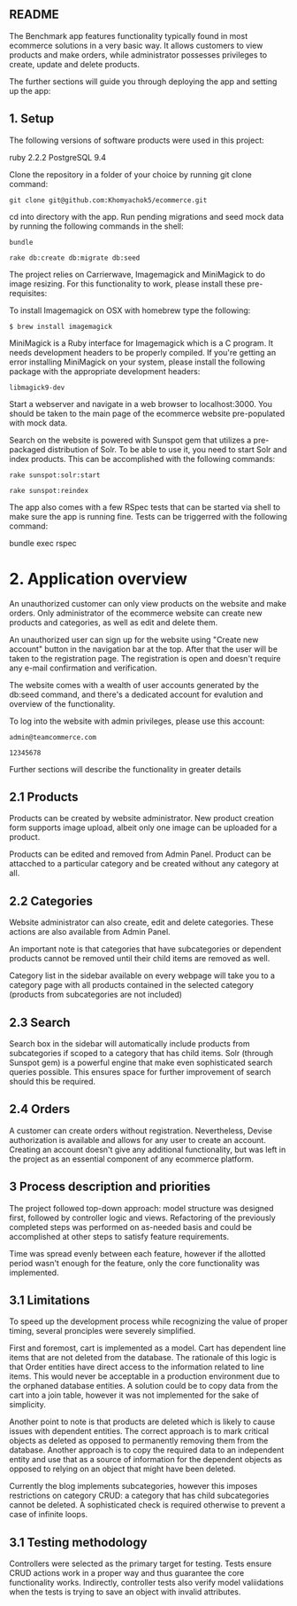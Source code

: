 ## README

The Benchmark app features functionality typically found in most ecommerce solutions in a very basic way. It allows customers to view products and make orders, while administrator possesses privileges to create, update and delete products. 

The further sections will guide you through deploying the app and setting up the app:

## 1. Setup

The following versions of software products were used in this project:

ruby 2.2.2
PostgreSQL 9.4

Clone the repository in a folder of your choice by running git clone command:

``` git clone git@github.com:Khomyachok5/ecommerce.git ```

cd into directory with the app. Run pending migrations and seed mock data by running the following commands in the shell:


``` bundle ```

``` rake db:create db:migrate db:seed ```

The project relies on Carrierwave, Imagemagick and MiniMagick to do image resizing. For this functionality to work, please install these pre-requisites:

To install Imagemagick on OSX with homebrew type the following:

```
$ brew install imagemagick
```
MiniMagick is a Ruby interface for Imagemagick which is a C program. It needs development headers to be properly compiled. If you're getting an error installing MiniMagick on your system, please install the following package with the appropriate development headers:

``` libmagick9-dev ```

Start a webserver and navigate in a web browser to localhost:3000. You should be taken to the main page of the ecommerce website pre-populated with mock data. 

Search on the website is powered with Sunspot gem that utilizes a pre-packaged distribution of Solr. To be able to use it, you need to start Solr and index products. This can be accomplished with the following commands:

``` rake sunspot:solr:start ```

``` rake sunspot:reindex ```

The app also comes with a few RSpec tests that can be started via shell to make sure the app is running fine. Tests can be triggerred with the following command:

bundle exec rspec

# 2. Application overview

An unauthorized customer can only view products on the website and make orders. Only administrator of the ecommerce website can create new products and categories, as well as edit and delete them.

An unauthorized user can sign up for the website using "Create new account" button in the navigation bar at the top. After that the user will be taken to the registration page. The registration is open and doesn't require any e-mail confirmation and verification. 

The website comes with a wealth of user accounts generated by the db:seed command, and there's a dedicated account for evalution and overview of the functionality.

To log into the website with admin privileges, please use this account:

``` admin@teamcommerce.com ```

``` 12345678 ```

Further sections will describe the functionality in greater details

## 2.1 Products

Products can be created by website administrator. New product creation form supports image upload, albeit only one image can be  uploaded for a product.

Products can be edited and removed from Admin Panel. Product can be attacched to a particular category and be created without any category at all.

## 2.2 Categories

Website administrator can also create, edit and delete categories. These actions are also available from Admin Panel. 

An important note is that categories that have subcategories or dependent products cannot be removed until their child items are removed as well. 

Category list in the sidebar available on every webpage will take you to a category page with all products contained in the selected category (products from subcategories are not included)

## 2.3 Search

Search box in the sidebar will automatically include products from subcategories if scoped to a category that has child items. Solr (through Sunspot gem) is a powerful engine that make even sophisticated search queries possible. This ensures space for further improvement of search should this be required. 

## 2.4 Orders

A customer can create orders without registration. Nevertheless, Devise authorization is available and allows for any user to create an account. Creating an account doesn't give any additional functionality, but was left in the project as an essential component of any ecommerce platform.

## 3 Process description and priorities

The project followed top-down approach: model structure was designed first, followed by controller logic and views. Refactoring of the previously completed steps was performed on as-needed basis and could be accomplished at other steps to satisfy feature requirements.

Time was spread evenly between each feature, however if the allotted period wasn't enough for the feature, only the core functionality was implemented.


## 3.1 Limitations
 
To speed up the development process while recognizing the value of proper timing, several pronciples were severely simplified. 

First and foremost, cart is implemented as a model. Cart has dependent line items that are not deleted from the database. The rationale of this logic is that Order entities have direct access to the information related to line items. This would never be acceptable in a production environment due to the orphaned database entities. A solution could be to copy data from the cart into a join table, however it was not implemented for the sake of simplicity. 

Another point to note is that products are deleted which is likely to cause issues with dependent entities. The correct approach is to mark critical objects as deleted as opposed to permanently removing them from the database. Another approach is to copy the required data to an independent entity and use that as a source of information for the dependent objects as opposed to relying on an object that might have been deleted. 

Currently the blog implements subcategories, however this imposes restrictions on category CRUD: a category that has child subcategories cannot be deleted. A sophisticated check is required otherwise to prevent a case of infinite loops.

## 3.1 Testing methodology

Controllers were selected as the primary target for testing. Tests ensure CRUD actions work in a proper way and thus guarantee the core functionality works. Indirectly, controller tests also verify model valiidations when the tests is trying to save an object with invalid attributes.







